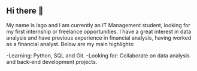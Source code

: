 ## Hi there 👋
My name is Iago and I am currently an IT Management student, looking for my first internship or freelance opportunities. I have a great interest in data analysis and have previous experience in financial analysis, having worked as a financial analyst. Below are my main highlights:

-Learning: Python, SQL and Git.
-Looking for: Collaborate on data analysis and back-end development projects.
  

<!--
**Dadomagal/Dadomagal** is a ✨ _special_ ✨ repository because its `README.md` (this file) appears on your GitHub profile.

Here are some ideas to get you started:

- 🔭 I’m currently working on ...
- 🌱 I’m currently learning ...
- 👯 I’m looking to collaborate on ...
- 🤔 I’m looking for help with ...
- 💬 Ask me about ...
- 📫 How to reach me: ...
- 😄 Pronouns: ...
- ⚡ Fun fact: ...
-->

